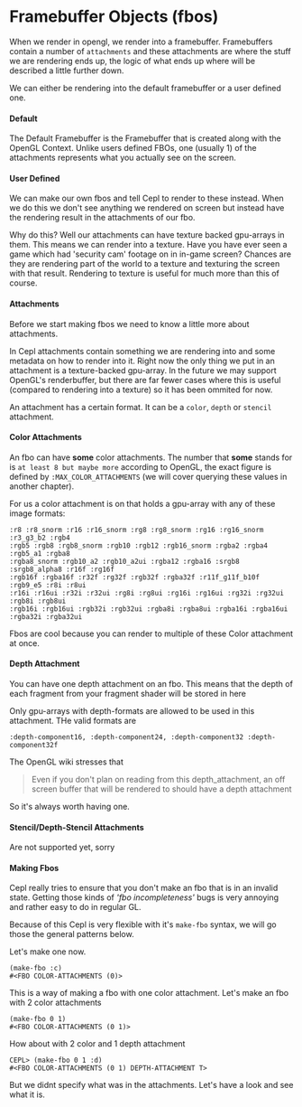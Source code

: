 # Framebuffer Objects (fbos)

When we render in opengl, we render into a framebuffer. Framebuffers contain a number of `attachments` and these attachments are where the stuff we are rendering ends up, the logic of what ends up where will be described a little further down.

We can either be rendering into the default framebuffer or a user defined one.

#### Default

The Default Framebuffer is the Framebuffer that is created along with the OpenGL Context. Unlike users defined FBOs, one (usually 1) of the attachments represents what you actually see on the screen.

#### User Defined

We can make our own fbos and tell Cepl to render to these instead. When we do this we don't see anything we rendered on screen but instead have the rendering result in the attachments of our fbo.

Why do this? Well our attachments can have texture backed gpu-arrays in them. This means we can render into a texture. Have you have ever seen a game which had 'security cam' footage on in in-game screen? Chances are they are rendering part of the world to a texture and texturing the screen with that result. Rendering to texture is useful for much more than this of course.

#### Attachments

Before we start making fbos we need to know a little more about attachments.

In Cepl attachments contain something we are rendering into and some metadata on how to render into it. Right now the only thing we put in an attachment is a texture-backed gpu-array. In the future we may support OpenGL's renderbuffer, but there are far fewer cases where this is useful (compared to rendering into a texture) so it has been ommited for now.

An attachment has a certain format. It can be a `color`, `depth` or `stencil` attachment.

#### Color Attachments

An fbo can have **some** color attachments. The number that **some** stands for is `at least 8 but maybe more` according to OpenGL, the exact figure is defined by `:MAX_COLOR_ATTACHMENTS` (we will cover querying these values in another chapter).

For us a color attachment is on that holds a gpu-array with any of these image formats:

```
:r8 :r8_snorm :r16 :r16_snorm :rg8 :rg8_snorm :rg16 :rg16_snorm :r3_g3_b2 :rgb4
:rgb5 :rgb8 :rgb8_snorm :rgb10 :rgb12 :rgb16_snorm :rgba2 :rgba4 :rgb5_a1 :rgba8
:rgba8_snorm :rgb10_a2 :rgb10_a2ui :rgba12 :rgba16 :srgb8 :srgb8_alpha8 :r16f :rg16f
:rgb16f :rgba16f :r32f :rg32f :rgb32f :rgba32f :r11f_g11f_b10f :rgb9_e5 :r8i :r8ui
:r16i :r16ui :r32i :r32ui :rg8i :rg8ui :rg16i :rg16ui :rg32i :rg32ui :rgb8i :rgb8ui
:rgb16i :rgb16ui :rgb32i :rgb32ui :rgba8i :rgba8ui :rgba16i :rgba16ui :rgba32i :rgba32ui
```

Fbos are cool because you can render to multiple of these Color attachment at once.

#### Depth Attachment

You can have one depth attachment on an fbo. This means that the depth of each fragment from your fragment shader will be stored in here

Only gpu-arrays with depth-formats are allowed to be used in this attachment. THe valid formats are

```
:depth-component16, :depth-component24, :depth-component32 :depth-component32f
```

The OpenGL wiki stresses that

>  Even if you don't plan on reading from this depth_attachment, an off screen buffer that will be rendered to should have a depth attachment

So it's always worth having one.


#### Stencil/Depth-Stencil Attachments

Are not supported yet, sorry


#### Making Fbos

Cepl really tries to ensure that you don't make an fbo that is in an invalid state. Getting those kinds of *'fbo incompleteness'* bugs is very annoying and rather easy to do in regular GL.

Because of this Cepl is very flexible with it's `make-fbo` syntax, we will go those the general patterns below.

Let's make one now.

```
(make-fbo :c)
#<FBO COLOR-ATTACHMENTS (0)>
```

This is a way of making a fbo with one color attachment. Let's make an fbo with 2 color attachments

```
(make-fbo 0 1)
#<FBO COLOR-ATTACHMENTS (0 1)>
```

How about with 2 color and 1 depth attachment

```
CEPL> (make-fbo 0 1 :d)
#<FBO COLOR-ATTACHMENTS (0 1) DEPTH-ATTACHMENT T>
```

But we didnt specify what was in the attachments. Let's have a look and see what it is.

```
```

```
```

```
```

```
```

```
```

```
```

```
```

```
```

```
```

```
```

```
```

```
```

```
```

```
```

```
```

```
```

```
```

```
```

```
```

```
```

```
```

```
```

```
```

```
```

```
```
